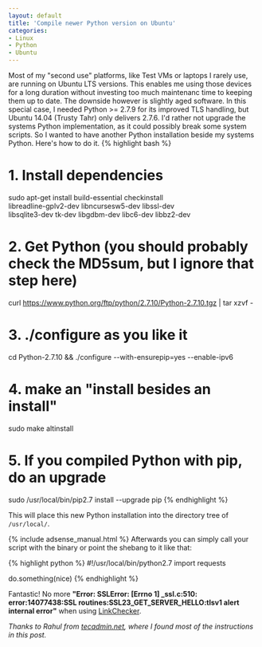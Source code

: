 ```yaml
---
layout: default
title: 'Compile newer Python version on Ubuntu'
categories:
- Linux
- Python
- Ubuntu
---
```


Most of my "second use" platforms, like Test VMs or laptops I rarely use, are running on Ubuntu LTS versions. This enables me using those devices for a long duration without investing too much maintenanc time to keeping them up to date.
The downside however is slightly aged software. In this special case, I needed Python >= 2.7.9 for its improved TLS handling, but Ubuntu 14.04 (Trusty Tahr) only delivers 2.7.6. I'd rather not upgrade the systems Python implementation, as it could possibly break some system scripts. So I wanted to have another Python installation beside my systems Python. Here's how to do it.
{% highlight bash %}
  # 1. Install dependencies
  sudo apt-get install build-essential checkinstall \
    libreadline-gplv2-dev libncursesw5-dev libssl-dev \
    libsqlite3-dev tk-dev libgdbm-dev libc6-dev libbz2-dev
  # 2. Get Python (you should probably check the MD5sum, but I ignore that step here)
  curl https://www.python.org/ftp/python/2.7.10/Python-2.7.10.tgz | tar xzvf -
  # 3. ./configure as you like it
  cd Python-2.7.10 && ./configure --with-ensurepip=yes --enable-ipv6
  # 4. make an "install besides an install"
  sudo make altinstall
  # 5. If you compiled Python with pip, do an upgrade
  sudo /usr/local/bin/pip2.7 install --upgrade pip
{% endhighlight %}

This will place this new Python installation into the directory tree of `/usr/local/`.
<!--more-->
{% include adsense_manual.html %}
Afterwards you can simply call your script with the binary or point the shebang to it like that:

{% highlight python %}
#!/usr/local/bin/python2.7
import requests

do.something(nice)
{% endhighlight %}

Fantastic! No more **"Error: SSLError: [Errno 1] _ssl.c:510: error:14077438:SSL routines:SSL23_GET_SERVER_HELLO:tlsv1 alert internal error"** when using [LinkChecker](https://wummel.github.io/linkchecker/).

*Thanks to Rahul from [tecadmin.net](http://tecadmin.net/install-python-2-7-on-ubuntu-and-linuxmint/), where I found most of the instructions in this post.*
